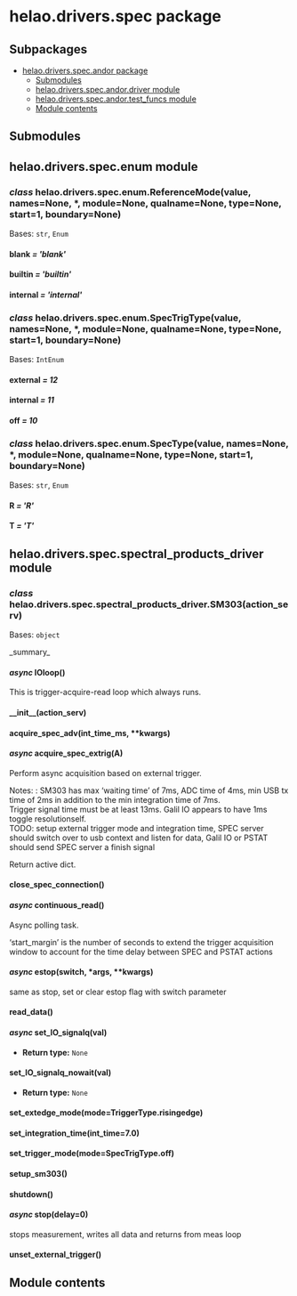 # helao.drivers.spec package

## Subpackages

* [helao.drivers.spec.andor package](helao.drivers.spec.andor.md)
  * [Submodules](helao.drivers.spec.andor.md#submodules)
  * [helao.drivers.spec.andor.driver module](helao.drivers.spec.andor.md#helao-drivers-spec-andor-driver-module)
  * [helao.drivers.spec.andor.test_funcs module](helao.drivers.spec.andor.md#helao-drivers-spec-andor-test-funcs-module)
  * [Module contents](helao.drivers.spec.andor.md#module-helao.drivers.spec.andor)

## Submodules

## helao.drivers.spec.enum module

### *class* helao.drivers.spec.enum.ReferenceMode(value, names=None, \*, module=None, qualname=None, type=None, start=1, boundary=None)

Bases: `str`, `Enum`

#### blank *= 'blank'*

#### builtin *= 'builtin'*

#### internal *= 'internal'*

### *class* helao.drivers.spec.enum.SpecTrigType(value, names=None, \*, module=None, qualname=None, type=None, start=1, boundary=None)

Bases: `IntEnum`

#### external *= 12*

#### internal *= 11*

#### off *= 10*

### *class* helao.drivers.spec.enum.SpecType(value, names=None, \*, module=None, qualname=None, type=None, start=1, boundary=None)

Bases: `str`, `Enum`

#### R *= 'R'*

#### T *= 'T'*

## helao.drivers.spec.spectral_products_driver module

### *class* helao.drivers.spec.spectral_products_driver.SM303(action_serv)

Bases: `object`

\_summary_

#### *async* IOloop()

This is trigger-acquire-read loop which always runs.

#### \_\_init_\_(action_serv)

#### acquire_spec_adv(int_time_ms, \*\*kwargs)

#### *async* acquire_spec_extrig(A)

Perform async acquisition based on external trigger.

Notes:
: SM303 has max ‘waiting time’ of 7ms, ADC time of 4ms, min USB tx
  time of 2ms in addition to the min integration time of 7ms.
  <br/>
  Trigger signal time must be at least 13ms.
  Galil IO appears to have 1ms toggle resolutionself.
  <br/>
  TODO: setup external trigger mode and integration time,
  SPEC server should switch over to usb context and listen for data,
  Galil IO or PSTAT should send SPEC server a finish signal

Return active dict.

#### close_spec_connection()

#### *async* continuous_read()

Async polling task.

‘start_margin’ is the number of seconds to extend the trigger acquisition window
to account for the time delay between SPEC and PSTAT actions

#### *async* estop(switch, \*args, \*\*kwargs)

same as stop, set or clear estop flag with switch parameter

#### read_data()

#### *async* set_IO_signalq(val)

* **Return type:**
  `None`

#### set_IO_signalq_nowait(val)

* **Return type:**
  `None`

#### set_extedge_mode(mode=TriggerType.risingedge)

#### set_integration_time(int_time=7.0)

#### set_trigger_mode(mode=SpecTrigType.off)

#### setup_sm303()

#### shutdown()

#### *async* stop(delay=0)

stops measurement, writes all data and returns from meas loop

#### unset_external_trigger()

## Module contents
